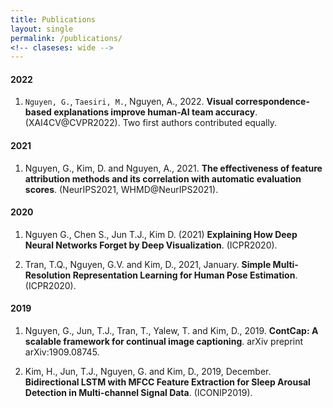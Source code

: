 ```yaml
---
title: Publications
layout: single
permalink: /publications/
<!-- claseses: wide -->
---
```


#### 2022

1. `Nguyen, G.`, `Taesiri, M.`, Nguyen, A., 2022. **Visual correspondence-based explanations improve human-AI team accuracy**. (XAI4CV@CVPR2022).
Two first authors contributed equally.
#### 2021

1. Nguyen, G., Kim, D. and Nguyen, A., 2021. **The effectiveness of feature attribution methods and its correlation with automatic evaluation scores**. (NeurIPS2021, WHMD@NeurIPS2021).

#### 2020

1. Nguyen G., Chen S., Jun T.J., Kim D. (2021) **Explaining How Deep Neural Networks Forget by Deep Visualization**. (ICPR2020).

2. Tran, T.Q., Nguyen, G.V. and Kim, D., 2021, January. **Simple Multi-Resolution Representation Learning for Human Pose Estimation**.  (ICPR2020).

#### 2019

1. Nguyen, G., Jun, T.J., Tran, T., Yalew, T. and Kim, D., 2019. **ContCap: A scalable framework for continual image captioning**. arXiv preprint arXiv:1909.08745.

2. Kim, H., Jun, T.J., Nguyen, G. and Kim, D., 2019, December. **Bidirectional LSTM with MFCC Feature Extraction for Sleep Arousal Detection in Multi-channel Signal Data**. (ICONIP2019).

<!-- 1. Nguyen, G., Kim, D. and Nguyen, A., 2021. **The effectiveness of feature attribution methods and its correlation with automatic evaluation scores**. Thirty-fifth Conference on Neural Information Processing Systems (NeurIPS 2021), Dec. 6-14, 2021.

#### 2020

1. Nguyen G., Chen S., Jun T.J., Kim D. (2021) **Explaining How Deep Neural Networks Forget by Deep Visualization**. In: Del Bimbo A. et al. (eds) Pattern Recognition. ICPR International Workshops and Challenges. ICPR 2021. Lecture Notes in Computer Science, vol 12663. Springer, Cham. https://doi.org/10.1007/978-3-030-68796-0_12

2. Tran, T.Q., Nguyen, G.V. and Kim, D., 2021, January. **Simple Multi-Resolution Representation Learning for Human Pose Estimation**. In 2020 25th International Conference on Pattern Recognition (ICPR) (pp. 511-518). IEEE.

#### 2019

1. Nguyen, G., Jun, T.J., Tran, T., Yalew, T. and Kim, D., 2019. **ContCap: A scalable framework for continual image captioning**. arXiv preprint arXiv:1909.08745.

2. Kim, H., Jun, T.J., Nguyen, G. and Kim, D., 2019, December. **Bidirectional LSTM with MFCC Feature Extraction for Sleep Arousal Detection in Multi-channel Signal Data**. In International Conference on Neural Information Processing (pp. 442-453). Springer, Cham. -->